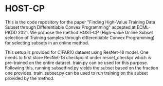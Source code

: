 # HOST-CP
This is the code repository for the paper "Finding High-Value Training Data Subset through Differentiable Convex Programming" accepted at ECML-PKDD 2021. We propose the method HOST-CP (High-value Online Subset selection of Training samples through differentiable Convex Programming) for selecting subsets in an online method.

This setup is provided for CIFAR10 dataset using ResNet-18 model. 
One needs to first store ResNet-18 checkpoint under resnet_checkp/ which is pre-trained on the entire dataset. train.py can be used for this purpose.
Following this, running subsetfind.py yields the subset based on the fraction one provides.
train_subset.py can be used to run training on the subset provided by the method.
